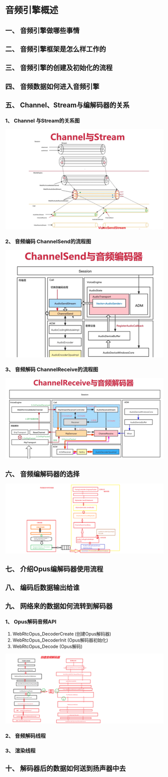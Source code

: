﻿# 音频引擎概述

## 一、 音频引擎做哪些事情

## 二、 音频引擎框架是怎么样工作的

## 三、 音频引擎的创建及初始化的流程

## 四、 音频数据如何进入音频引擎

## 五、 Channel、Stream与编解码器的关系

### 1、 Channel 与Stream的关系图

![Channel 与Stream的关系图](https://github.com/chensongpoixs/crtc_doc/blob/master/audio_engine/img/5.1.media_channel_stream.jpg?raw=true)


### 2、 音频编码 ChannelSend的流程图

![音频编码 ChannelSend的流程图](https://github.com/chensongpoixs/crtc_doc/blob/master/audio_engine/img/5.2.media_channel_send_audio_encode.jpg?raw=true)


### 3、 音频解码 ChannelReceive的流程图

![音频解码 ChannelReceive的流程图](https://github.com/chensongpoixs/crtc_doc/blob/master/audio_engine/img/5.3.media_channel_receive_audio_decoder.jpg?raw=true)



## 六、 音频编解码器的选择 

![音频编码流程图](https://github.com/chensongpoixs/crtc_doc/blob/master/audio_engine/img/10.1.audio_encode_rtp.png?raw=true)

## 七、 介绍Opus编解码器使用流程

## 八、 编码后数据输出给谁

## 九、 网络来的数据如何流转到解码器

 

### 1、 Opus解码音频API

1. WebRtcOpus_DecoderCreate (创建Opus解码器)
2. WebRtcOpus_DecoderInit   (Opus解码器初始化)
3. WebRtcOpus_Decode        (Opus解码)


![音频解码流程图](https://github.com/chensongpoixs/crtc_doc/blob/master/audio_engine/img/11.1.audio_decoder_rtp.png?raw=true)


### 2、 音频解码线程




### 3、 渲染线程


## 十、 解码器后的数据如何送到扬声器中去
